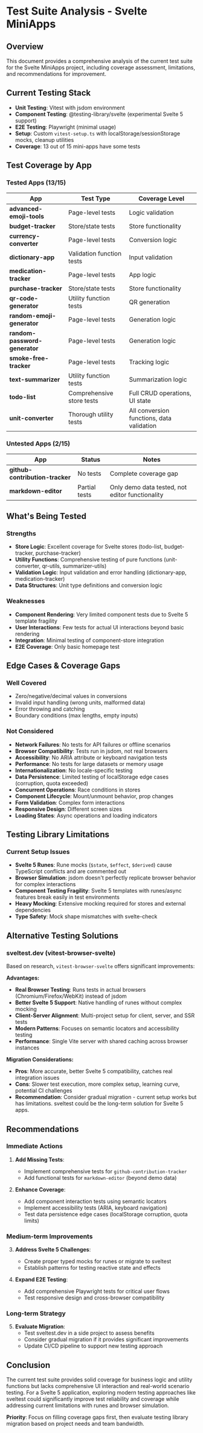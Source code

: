 # Test Suite Analysis - Svelte MiniApps

## Overview

This document provides a comprehensive analysis of the current test suite for the Svelte MiniApps project, including coverage assessment, limitations, and recommendations for improvement.

## Current Testing Stack

- **Unit Testing**: Vitest with jsdom environment
- **Component Testing**: @testing-library/svelte (experimental Svelte 5 support)
- **E2E Testing**: Playwright (minimal usage)
- **Setup**: Custom `vitest-setup.ts` with localStorage/sessionStorage mocks, cleanup utilities
- **Coverage**: 13 out of 15 mini-apps have some tests

## Test Coverage by App

### Tested Apps (13/15)

| App | Test Type | Coverage Level |
|-----|-----------|----------------|
| **advanced-emoji-tools** | Page-level tests | Logic validation |
| **budget-tracker** | Store/state tests | Store functionality |
| **currency-converter** | Page-level tests | Conversion logic |
| **dictionary-app** | Validation function tests | Input validation |
| **medication-tracker** | Page-level tests | App logic |
| **purchase-tracker** | Store/state tests | Store functionality |
| **qr-code-generator** | Utility function tests | QR generation |
| **random-emoji-generator** | Page-level tests | Generation logic |
| **random-password-generator** | Page-level tests | Generation logic |
| **smoke-free-tracker** | Page-level tests | Tracking logic |
| **text-summarizer** | Utility function tests | Summarization logic |
| **todo-list** | Comprehensive store tests | Full CRUD operations, UI state |
| **unit-converter** | Thorough utility tests | All conversion functions, data validation |

### Untested Apps (2/15)

| App | Status | Notes |
|-----|--------|-------|
| **github-contribution-tracker** | No tests | Complete coverage gap |
| **markdown-editor** | Partial tests | Only demo data tested, not editor functionality |

## What's Being Tested

### Strengths

- **Store Logic**: Excellent coverage for Svelte stores (todo-list, budget-tracker, purchase-tracker)
- **Utility Functions**: Comprehensive testing of pure functions (unit-converter, qr-utils, summarizer-utils)
- **Validation Logic**: Input validation and error handling (dictionary-app, medication-tracker)
- **Data Structures**: Unit type definitions and conversion logic

### Weaknesses

- **Component Rendering**: Very limited component tests due to Svelte 5 template fragility
- **User Interactions**: Few tests for actual UI interactions beyond basic rendering
- **Integration**: Minimal testing of component-store integration
- **E2E Coverage**: Only basic homepage test

## Edge Cases & Coverage Gaps

### Well Covered

- Zero/negative/decimal values in conversions
- Invalid input handling (wrong units, malformed data)
- Error throwing and catching
- Boundary conditions (max lengths, empty inputs)

### Not Considered

- **Network Failures**: No tests for API failures or offline scenarios
- **Browser Compatibility**: Tests run in jsdom, not real browsers
- **Accessibility**: No ARIA attribute or keyboard navigation tests
- **Performance**: No tests for large datasets or memory usage
- **Internationalization**: No locale-specific testing
- **Data Persistence**: Limited testing of localStorage edge cases (corruption, quota exceeded)
- **Concurrent Operations**: Race conditions in stores
- **Component Lifecycle**: Mount/unmount behavior, prop changes
- **Form Validation**: Complex form interactions
- **Responsive Design**: Different screen sizes
- **Loading States**: Async operations and loading indicators

## Testing Library Limitations

### Current Setup Issues

- **Svelte 5 Runes**: Rune mocks (`$state`, `$effect`, `$derived`) cause TypeScript conflicts and are commented out
- **Browser Simulation**: jsdom doesn't perfectly replicate browser behavior for complex interactions
- **Component Testing Fragility**: Svelte 5 templates with runes/async features break easily in test environments
- **Heavy Mocking**: Extensive mocking required for stores and external dependencies
- **Type Safety**: Mock shape mismatches with svelte-check

## Alternative Testing Solutions

### sveltest.dev (vitest-browser-svelte)

Based on research, `vitest-browser-svelte` offers significant improvements:

**Advantages:**
- **Real Browser Testing**: Runs tests in actual browsers (Chromium/Firefox/WebKit) instead of jsdom
- **Better Svelte 5 Support**: Native handling of runes without complex mocking
- **Client-Server Alignment**: Multi-project setup for client, server, and SSR tests
- **Modern Patterns**: Focuses on semantic locators and accessibility testing
- **Performance**: Single Vite server with shared caching across browser instances

**Migration Considerations:**
- **Pros**: More accurate, better Svelte 5 compatibility, catches real integration issues
- **Cons**: Slower test execution, more complex setup, learning curve, potential CI challenges
- **Recommendation**: Consider gradual migration - current setup works but has limitations. sveltest could be the long-term solution for Svelte 5 apps.

## Recommendations

### Immediate Actions

1. **Add Missing Tests**:
   - Implement comprehensive tests for `github-contribution-tracker`
   - Add functional tests for `markdown-editor` (beyond demo data)

2. **Enhance Coverage**:
   - Add component interaction tests using semantic locators
   - Implement accessibility tests (ARIA, keyboard navigation)
   - Test data persistence edge cases (localStorage corruption, quota limits)

### Medium-term Improvements

3. **Address Svelte 5 Challenges**:
   - Create proper typed mocks for runes or migrate to sveltest
   - Establish patterns for testing reactive state and effects

4. **Expand E2E Testing**:
   - Add comprehensive Playwright tests for critical user flows
   - Test responsive design and cross-browser compatibility

### Long-term Strategy

5. **Evaluate Migration**:
   - Test sveltest.dev in a side project to assess benefits
   - Consider gradual migration if it provides significant improvements
   - Update CI/CD pipeline to support new testing approach

## Conclusion

The current test suite provides solid coverage for business logic and utility functions but lacks comprehensive UI interaction and real-world scenario testing. For a Svelte 5 application, exploring modern testing approaches like sveltest could significantly improve test reliability and coverage while addressing current limitations with runes and browser simulation.

**Priority**: Focus on filling coverage gaps first, then evaluate testing library migration based on project needs and team bandwidth.
